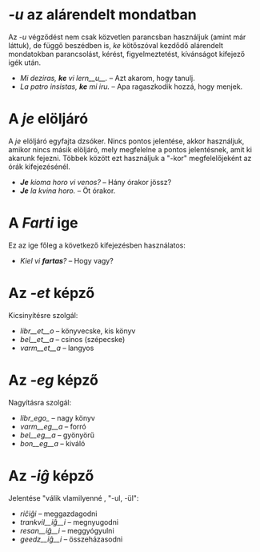 # *-u* az alárendelt mondatban

Az *-u* végződést nem csak közvetlen parancsban használjuk (amint már láttuk), de függő beszédben is, *ke* kötőszóval kezdődő alárendelt mondatokban parancsolást, kérést, figyelmeztetést, kívánságot kifejező igék után.

- *Mi deziras, __ke__ vi lern__u__.* – Azt akarom, hogy tanulj.
- *La patro insistas, __ke__ mi iru.* – Apa ragaszkodik hozzá, hogy menjek. 
 
# A *je* elöljáró

A *je* elöljáró egyfajta dzsóker. Nincs pontos jelentése, akkor használjuk, amikor nincs másik elöljáró, mely megfelelne a pontos jelentésnek, amit ki akarunk fejezni. Többek között ezt használjuk a "-kor" megfelelőjeként az órák kifejezésénél.

- *__Je__ kioma horo vi venos?* – Hány órakor jössz?
- *__Je__ la kvina horo.* – Öt órakor.
 

# A *Farti* ige

Ez az ige főleg a következő kifejezésben használatos:

- *Kiel vi __fartas__?* – Hogy vagy?


# Az *-et* képző

Kicsinyítésre szolgál:

- *libr__et__o* – könyvecske, kis könyv
- *bel__et__a*  – csinos (szépecske)
- *varm__et__a* – langyos
 

# Az *-eg* képző

Nagyításra szolgál:

- *libr_ego_*    – nagy könyv
- *varm__eg__a*  – forró
- *bel__eg__a*   – gyönyörű
- *bon__eg__a*   – kiváló
 

# Az *-iĝ* képző

Jelentése "válik vlamilyenné , "-ul, -ül":

- *riĉiĝi*          – meggazdagodni
- *trankvil__iĝ__i* – megnyugodni
- *resan__iĝ__i*    – meggyógyulni
- *geedz__iĝ__i*    – összeházasodni
 

